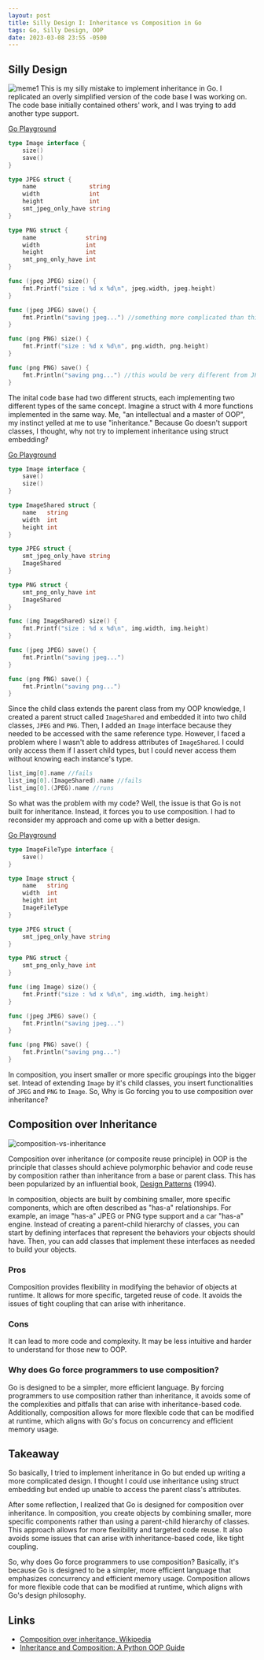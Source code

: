 ```yaml
---
layout: post
title: Silly Design I: Inheritance vs Composition in Go
tags: Go, Silly Design, OOP
date: 2023-03-08 23:55 -0500
---
```


## Silly Design
![meme1](https://i.imgur.com/T1XQUEI.png)
This is my silly mistake to implement inheritance in Go.
I replicated an overly simplified version of the code base I was working on. The code base initially contained others' work, and I was trying to add another type support.

[Go Playground](https://go.dev/play/p/qc75sox_qTu)
```go
type Image interface {
	size()
	save()
}

type JPEG struct {
	name               string
	width              int
	height             int
	smt_jpeg_only_have string
}

type PNG struct {
	name              string
	width             int
	height            int
	smt_png_only_have int
}

func (jpeg JPEG) size() {
	fmt.Printf("size : %d x %d\n", jpeg.width, jpeg.height)
}

func (jpeg JPEG) save() {
	fmt.Println("saving jpeg...") //something more complicated than this obviously
}

func (png PNG) size() {
	fmt.Printf("size : %d x %d\n", png.width, png.height)
}

func (png PNG) save() {
	fmt.Println("saving png...") //this would be very different from JPEG.save()
}
```

The inital code base had two different structs, each implementing two different types of the same concept. Imagine a struct with 4 more functions implemented in the same way. Me, "an intellectual and a master of OOP", my instinct yelled at me to use "inheritance." Because Go doesn't support classes, I thought, why not try to implement inheritance using struct embedding?

[Go Playground](https://go.dev/play/p/cuQJNRsMpFq)
```go
type Image interface {
	save()
	size()
}

type ImageShared struct {
	name   string
	width  int
	height int
}

type JPEG struct {
	smt_jpeg_only_have string
	ImageShared
}

type PNG struct {
	smt_png_only_have int
	ImageShared
}

func (img ImageShared) size() {
	fmt.Printf("size : %d x %d\n", img.width, img.height)
}

func (jpeg JPEG) save() {
	fmt.Println("saving jpeg...")
}

func (png PNG) save() {
	fmt.Println("saving png...")
}
```

Since the child class extends the parent class from my OOP knowledge, I created a parent struct called `ImageShared` and embedded it into two child classes, `JPEG` and `PNG`. Then, I added an `Image` interface because they needed to be accessed with the same reference type. However, I faced a problem where I wasn't able to address attributes of `ImageShared`. I could only access them if I assert child types, but I could never access them without knowing each instance's type.

```go
list_img[0].name //fails
list_img[0].(ImageShared).name //fails
list_img[0].(JPEG).name //runs
```

So what was the problem with my code? Well, the issue is that Go is not built for inheritance. Instead, it forces you to use composition. I had to reconsider my approach and come up with a better design.

[Go Playground](https://go.dev/play/p/EZ_IZ13qIp_J)
```go
type ImageFileType interface {
	save()
}

type Image struct {
	name   string
	width  int
	height int
	ImageFileType
}

type JPEG struct {
	smt_jpeg_only_have string
}

type PNG struct {
	smt_png_only_have int
}

func (img Image) size() {
	fmt.Printf("size : %d x %d\n", img.width, img.height)
}

func (jpeg JPEG) save() {
	fmt.Println("saving jpeg...")
}

func (png PNG) save() {
	fmt.Println("saving png...")
}
```

In composition, you insert smaller or more specific groupings into the bigger set. Intead of extending `Image` by it's child classes, you insert functionalities of `JPEG` and `PNG` to `Image`. So, Why is Go forcing you to use composition over inheritance?

## Composition over Inheritance
![composition-vs-inheritance](https://i.imgur.com/B0xMXGM.png)

Composition over inheritance (or composite reuse principle) in OOP is the principle that classes should achieve polymorphic behavior and code reuse by composition rather than inheritance from a base or parent class. This has been popularized by an influential book, [Design Patterns](https://en.wikipedia.org/wiki/Design_Patterns) (1994).

In composition, objects are built by combining smaller, more specific components, which are often described as "has-a" relationships. For example, an image "has-a" JPEG or PNG type support and a car "has-a" engine. Instead of creating a parent-child hierarchy of classes, you can start by defining interfaces that represent the behaviors your objects should have. Then, you can add classes that implement these interfaces as needed to build your objects.

### Pros

Composition provides flexibility in modifying the behavior of objects at runtime.
It allows for more specific, targeted reuse of code.
It avoids the issues of tight coupling that can arise with inheritance.

### Cons

It can lead to more code and complexity.
It may be less intuitive and harder to understand for those new to OOP.

### Why does Go force programmers to use composition?

Go is designed to be a simpler, more efficient language. By forcing programmers to use composition rather than inheritance, it avoids some of the complexities and pitfalls that can arise with inheritance-based code. Additionally, composition allows for more flexible code that can be modified at runtime, which aligns with Go's focus on concurrency and efficient memory usage.

## Takeaway

So basically, I tried to implement inheritance in Go but ended up writing a more complicated design. I thought I could use inheritance using struct embedding but ended up unable to access the parent class's attributes.

After some reflection, I realized that Go is designed for composition over inheritance. In composition, you create objects by combining smaller, more specific components rather than using a parent-child hierarchy of classes. This approach allows for more flexibility and targeted code reuse. It also avoids some issues that can arise with inheritance-based code, like tight coupling.

So, why does Go force programmers to use composition? Basically, it's because Go is designed to be a simpler, more efficient language that emphasizes concurrency and efficient memory usage. Composition allows for more flexible code that can be modified at runtime, which aligns with Go's design philosophy.

## Links
* [Composition over inheritance, Wikipedia](https://en.wikipedia.org/wiki/Composition_over_inheritance)
* [Inheritance and Composition: A Python OOP Guide](https://realpython.com/inheritance-composition-python/)




